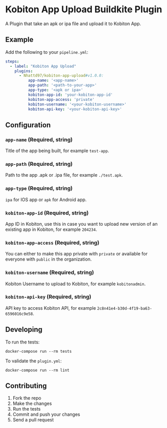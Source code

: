 # Kobiton App Upload Buildkite Plugin

A Plugin that take an apk or ipa file and upload it to Kobiton App.

## Example

Add the following to your `pipeline.yml`:

```yml
steps:
  - label: "Kobiton App Upload"
    plugins:
      - Nhattd97/kobiton-app-upload#v1.0.0:
          app-name: '<app-name>'
          app-path: '<path-to-your-app>'
          app-type: '<apk or ipa>'
          kobiton-app-id: 'your-kobiton-app-id'
          kobiton-app-access: 'private'
          kobiton-username: '<your-kobiton-username>'
          kobiton-api-key: '<your-kobiton-api-key>'
```

## Configuration

### `app-name` (Required, string)

Title of the app being built, for example `test-app`.

### `app-path` (Required, string)

Path to the app .apk or .ipa file, for example `./test.apk`.

### `app-type` (Required, string)

`ipa` for IOS app or `apk` for Android app.

### `kobiton-app-id` (Required, string)

App ID in Kobiton, use this in case you want to upload new version of an existing app in Kobiton, for example `204234`.

### `kobiton-app-access` (Required, string)

You can either to make this app private with `private` or available for everyone with `public` in the organization.

### `kobiton-username` (Required, string)

Kobiton Username to upload to Kobiton, for example `kobitonadmin`.

### `kobiton-api-key` (Required, string)

API key to access Kobiton API, for example `2c8n41e4-b30d-4f19-ba63-6596016c9e58`.

## Developing

To run the tests:

```shell
docker-compose run --rm tests
```

To validate the `plugin.yml`:
```shell
docker-compose run --rm lint
```

## Contributing

1. Fork the repo
2. Make the changes
3. Run the tests
4. Commit and push your changes
5. Send a pull request
